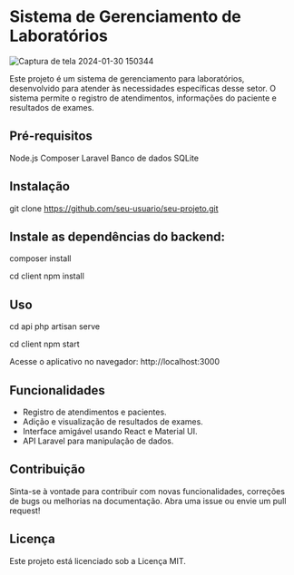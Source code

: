 # Sistema de Gerenciamento de Laboratórios
![Captura de tela 2024-01-30 150344](https://github.com/LucasNoliveira/WL-php/assets/83134855/7707274e-10e3-440b-8eeb-d0fcbe7967f0)

Este projeto é um sistema de gerenciamento para laboratórios, desenvolvido para atender às necessidades específicas desse setor. O sistema permite o registro de atendimentos, informações do paciente e resultados de exames.

## Pré-requisitos
Node.js
Composer
Laravel
Banco de dados SQLite

## Instalação
git clone https://github.com/seu-usuario/seu-projeto.git

## Instale as dependências do backend:
composer install

cd client
npm install

## Uso
cd api
php artisan serve

cd client
npm start

Acesse o aplicativo no navegador: http://localhost:3000

## Funcionalidades
- Registro de atendimentos e pacientes.
- Adição e visualização de resultados de exames.
- Interface amigável usando React e Material UI.
- API Laravel para manipulação de dados.

## Contribuição
Sinta-se à vontade para contribuir com novas funcionalidades, correções de bugs ou melhorias na documentação. Abra uma issue ou envie um pull request!

## Licença
Este projeto está licenciado sob a Licença MIT.

 
